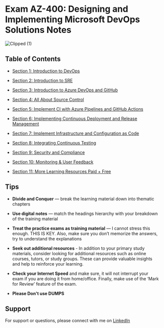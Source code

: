 # Exam AZ-400: Designing and Implementing Microsoft DevOps Solutions Notes
![Clipped (1)](https://user-images.githubusercontent.com/53600644/210181960-fd64dc3f-988e-4888-82d2-c81a38b19173.png)

## Table of Contents

- [Section 1: Introduction to DevOps](/Introduction%20to%20DevOps/Introduction%20to%20DevOps.md)
- [Section 2: Introduction to SRE](/Introduction%20to%20SRE/Introduction%20to%20SRE.md)
- [Section 3: Introduction to Azure DevOps and GitHub](/Introduction%20to%20Azure%20DevOps%20and%20GitHub/Introduction%20to%20Azure%20DevOps%20and%20GitHub.md)
- [Section 4: All About Source Control](/All%20About%20Source%20Control/All%20About%20Source%20Control.md)
- [Section 5: Implement CI with Azure Pipelines and GitHub Actions](/Implement%20CI%20with%20Azure%20Pipelines%20and%20GitHub%20Actions/Implement%20CI%20with%20Azure%20Pipelines%20and%20GitHub%20Actions.md)

- [Section 6: Implementing Continuous Deployment and Release Management](/Implementing%20Continuous%20Deployment%20and%20Release%20Management/Implementing%20Continuous%20Deployment%20and%20Release%20Management.md)

- [Section 7: Implement Infrastructure and Configuration as Code](/Implement%20Infrastructure%20and%20Configuration%20as%20Code/Implement%20Infrastructure%20and%20Configuration%20as%20Code.md)

- [Section 8:  Integrating Continuous Testing](/Integrating%20Continuous%20Testing/Integrating%20Continuous%20Testing.md)

- [Section 9:  Security and Compliance](/Security%20and%20Compliance/Security%20and%20Compliance.md)

- [Section 10:  Monitoring & User Feedback](/Monitoring%20%26%20User%20Feedback%20/Monitoring%20%26%20User%20Feedback.md)

- [Section 11: More Learning Resources Paid + Free](https://adilshehzad786.medium.com/how-to-prepare-for-az-400-designing-and-implementing-microsoft-devops-solutions-2023-d699dfe1db14)

## Tips 
- **Divide and Conquer** — break the learning material down into thematic chapters

- **Use digital notes** — match the headings hierarchy with your breakdown of the training material

- **Treat the practice exams as training material** — I cannot stress this enough. THIS IS KEY. Also, make sure you don’t memorize the answers, try to understand the explanations

- **Seek out additional resources** - In addition to your primary study materials, consider looking for additional resources such as online courses, tutors, or study groups. These can provide valuable insights and help to reinforce your learning.

- **Check your Internet Speed** and make sure, it will not interrupt your exam if you are doing it from home/office.
Finally, make use of the ‘Mark for Review’ feature of the exam.

- **Please Don't use DUMPS**

## Support

For support or questions, please connect with me on [LinkedIn](https://www.linkedin.com/in/adilshehzad7/)
